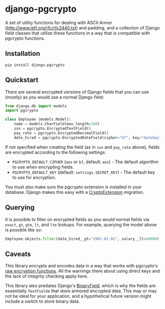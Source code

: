 # django-pgcrypto

A set of utility functions for dealing with ASCII Armor (http://www.ietf.org/rfc/rfc2440.txt) and padding, and a collection of Django field classes that utilize these functions in a way that is compatible with pgcrypto functions.

## Installation

`pip install django-pgcrypto`

## Quickstart

There are several encrypted versions of Django fields that you can use (mostly) as you would use a normal Django field:

```python
from django.db import models
import pgcrypto

class Employee (models.Model):
    name = models.CharField(max_length=100)
    ssn = pgcrypto.EncryptedTextField()
    pay_rate = pgcrypto.EncryptedDecimalField()
    date_hired = pgcrypto.EncryptedDateField(cipher="bf", key="datekey", auto_now_add=True)
```

If not specified when creating the field (as in `ssn` and `pay_rate` above), fields are encrypted according to the following settings:

* `PGCRYPTO_DEFAULT_CIPHER` (`aes` or `bf`, default: `aes`) - The default algorithm to use when encrypting fields.
* `PGCRYPTO_DEFAULT_KEY` (default: `settings.SECRET_KEY`) - The default key to use for encryption.

You must also make sure the pgcrypto extension is installed in your database. Django makes this easy with a [CryptoExtension](https://docs.djangoproject.com/en/dev/ref/contrib/postgres/operations/#cryptoextension) migration.

## Querying

It is possible to filter on encrypted fields as you would normal fields via `exact`, `gt`, `gte`, `lt`, and `lte` lookups. For example, querying the model above is possible like so:

```python
Employee.objects.filter(date_hired__gt="1981-01-01", salary__lt=60000)
```

## Caveats

This library encrypts and encodes data in a way that works with pgcrypto's [raw encryption functions](https://www.postgresql.org/docs/current/pgcrypto.html#id-1.11.7.34.8). All the warnings there about using direct keys and the lack of integrity checking apply here.

This library also predates Django's [BinaryField](https://docs.djangoproject.com/en/dev/ref/models/fields/#binaryfield), which is why the fields are essentially `TextField`s that store armored encrypted data. This may or may not be ideal for your application, and a hypothetical future version might include a switch to store binary data.
